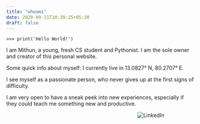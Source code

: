 ```yaml
---
title: "whoami"
date: 2020-09-11T10:39:25+05:30
draft: false
---
```


`>>> print('Hello World!')`  

I am Mithun, a young, fresh CS student and Pythonist. I am the sole owner and creator of this personal website.  

Some quick info about myself: I currently live in 13.0827° N, 80.2707° E.


I see myself as a passionate person, who never gives up at the first signs of difficulty.

I am very open to have a sneak peek into new experiences, especially if they could teach me something new and productive.  



&nbsp;&nbsp;&nbsp;&nbsp;&nbsp;&nbsp;&nbsp;&nbsp;&nbsp;&nbsp;&nbsp;&nbsp;&nbsp;&nbsp;&nbsp;&nbsp;&nbsp;&nbsp;&nbsp;&nbsp;&nbsp;&nbsp;&nbsp;&nbsp;&nbsp;&nbsp;&nbsp;&nbsp;&nbsp;&nbsp;&nbsp;&nbsp;&nbsp;&nbsp;&nbsp;&nbsp;&nbsp;&nbsp;&nbsp;&nbsp;&nbsp;&nbsp;&nbsp;&nbsp;&nbsp;&nbsp;&nbsp;&nbsp;&nbsp;&nbsp;&nbsp;&nbsp;&nbsp;&nbsp;&nbsp;&nbsp;&nbsp;&nbsp;&nbsp;&nbsp;&nbsp;&nbsp;&nbsp;&nbsp;&nbsp;&nbsp;&nbsp;&nbsp;&nbsp;&nbsp;&nbsp;&nbsp;&nbsp;&nbsp;&nbsp;&nbsp;&nbsp;&nbsp;&nbsp;&nbsp;&nbsp;&nbsp;&nbsp;&nbsp;&nbsp;&nbsp;&nbsp;&nbsp;&nbsp;![LinkedIn](/img/qr-code-linkedin.png)
